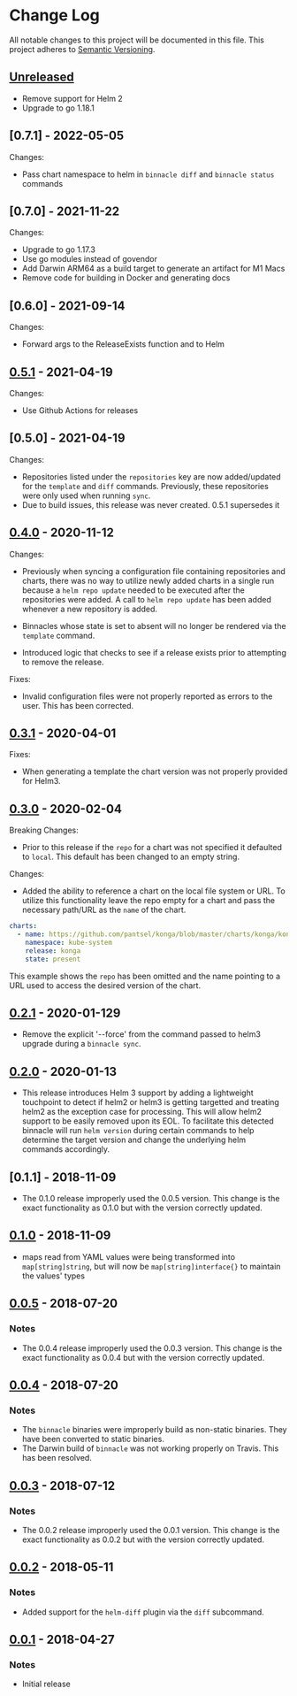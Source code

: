 # Change Log

All notable changes to this project will be documented in this file.
This project adheres to [Semantic Versioning](http://semver.org/).

## [Unreleased]

- Remove support for Helm 2
- Upgrade to go 1.18.1

## [0.7.1] - 2022-05-05

Changes:

- Pass chart namespace to helm in `binnacle diff` and `binnacle status` commands

## [0.7.0] - 2021-11-22

Changes:

- Upgrade to go 1.17.3
- Use go modules instead of govendor
- Add Darwin ARM64 as a build target to generate an artifact for M1 Macs
- Remove code for building in Docker and generating docs

## [0.6.0] - 2021-09-14

Changes:

- Forward args to the ReleaseExists function and to Helm

## [0.5.1] - 2021-04-19

Changes:

- Use Github Actions for releases

## [0.5.0] - 2021-04-19

Changes:

- Repositories listed under the `repositories` key are now added/updated for the `template` and `diff` commands. Previously, these repositories were only used when running `sync`.
- Due to build issues, this release was never created. 0.5.1 supersedes it


## [0.4.0] - 2020-11-12

Changes:

- Previously when syncing a configuration file containing repositories and charts, there was no way to utilize newly added charts in a single run because a `helm repo update` needed to be executed after the repositories were added.  A call to `helm repo update` has been added whenever a new repository is added.

- Binnacles whose state is set to absent will no longer be rendered via the `template` command.

- Introduced logic that checks to see if a release exists prior to attempting to remove the release.

Fixes:

- Invalid configuration files were not properly reported as errors to the user.  This has been corrected.

## [0.3.1] - 2020-04-01

Fixes:

- When generating a template the chart version was not properly provided for Helm3.

## [0.3.0] - 2020-02-04

Breaking Changes:

- Prior to this release if the `repo` for a chart was not specified it defaulted to `local`.  This default has been changed to an empty string.

Changes:

- Added the ability to reference a chart on the local file system or URL.  To utilize this functionality leave the repo empty for a chart and pass the necessary path/URL as the `name` of the chart.

```yaml
charts:
  - name: https://github.com/pantsel/konga/blob/master/charts/konga/konga-1.0.0.tgz?raw=true
    namespace: kube-system
    release: konga
    state: present
```

This example shows the `repo` has been omitted and the name pointing to a URL used to access the desired version of the chart.

## [0.2.1] - 2020-01-129

- Remove the explicit '--force' from the command passed to helm3 upgrade during a `binnacle sync`.

## [0.2.0] - 2020-01-13

- This release introduces Helm 3 support by adding a lightweight touchpoint to detect if helm2 or helm3 is getting targetted and treating helm2 as the exception case for processing.  This will allow helm2 support to be easily removed upon its EOL.  To facilitate this detected binnacle will run `helm version` during certain commands to help determine the target version and change the underlying helm commands accordingly.

## [0.1.1] - 2018-11-09

- The 0.1.0 release improperly used the 0.0.5 version.  This change is the exact functionality as 0.1.0 but with the version correctly updated.

## [0.1.0] - 2018-11-09

- maps read from YAML values were being transformed into `map[string]string`, but will now be `map[string]interface{}` to maintain the values' types

## [0.0.5] - 2018-07-20

### Notes

- The 0.0.4 release improperly used the 0.0.3 version.  This change is the exact functionality as 0.0.4 but with the version correctly updated.

## [0.0.4] - 2018-07-20

### Notes

- The `binnacle` binaries were improperly build as non-static binaries.  They have been converted to static binaries.
- The Darwin build of `binnacle` was not working properly on Travis.  This has been resolved.

## [0.0.3] - 2018-07-12

### Notes

- The 0.0.2 release improperly used the 0.0.1 version.  This change is the exact functionality as 0.0.2 but with the version correctly updated.

## [0.0.2] - 2018-05-11

### Notes

- Added support for the `helm-diff` plugin via the `diff` subcommand.

## [0.0.1] - 2018-04-27

### Notes

- Initial release

[Unreleased]: https://github.com/traackr/binnacle/compare/v0.5.1...HEAD
[0.5.1]: https://github.com/traackr/binnacle/tree/0.5.1
[0.4.0]: https://github.com/traackr/binnacle/tree/0.4.0
[0.3.1]: https://github.com/traackr/binnacle/tree/0.3.1
[0.3.0]: https://github.com/traackr/binnacle/tree/0.3.0
[0.2.1]: https://github.com/traackr/binnacle/tree/0.2.1
[0.2.0]: https://github.com/traackr/binnacle/tree/0.2.0
[0.1.0]: https://github.com/traackr/binnacle/tree/0.1.0
[0.0.5]: https://github.com/traackr/binnacle/tree/0.0.5
[0.0.4]: https://github.com/traackr/binnacle/tree/0.0.4
[0.0.3]: https://github.com/traackr/binnacle/tree/0.0.3
[0.0.2]: https://github.com/traackr/binnacle/tree/0.0.2
[0.0.1]: https://github.com/traackr/binnacle/tree/0.0.1
